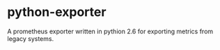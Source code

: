 # python-exporter
A prometheus exporter written in pythion 2.6 for exporting metrics from legacy systems.
